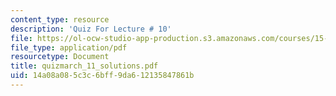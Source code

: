```yaml
---
content_type: resource
description: 'Quiz For Lecture # 10'
file: https://ol-ocw-studio-app-production.s3.amazonaws.com/courses/15-433-investments-spring-2003/14a08a085c3c6bff9da612135847861b_quizmarch_11_solutions.pdf
file_type: application/pdf
resourcetype: Document
title: quizmarch_11_solutions.pdf
uid: 14a08a08-5c3c-6bff-9da6-12135847861b
---
```

